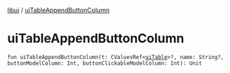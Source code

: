 [libui](README.md) / [uiTableAppendButtonColumn](ui-table-append-button-column.md)

# uiTableAppendButtonColumn

`fun uiTableAppendButtonColumn(t: CValuesRef<`[`uiTable`](ui-table.md)`>?, name: String?, buttonModelColumn: Int, buttonClickableModelColumn: Int): Unit`
